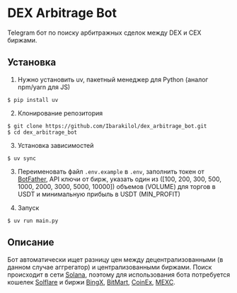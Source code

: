 # DEX Arbitrage Bot

Telegram бот по поиску арбитражных сделок между DEX и CEX биржами.

## Установка

1. Нужно установить uv, пакетный менеджер для Python (аналог npm/yarn для JS)

```
$ pip install uv
```

2. Клонирование репозитория

```
$ git clone https://github.com/Ibarakilol/dex_arbitrage_bot.git
$ cd dex_arbitrage_bot
```

3. Установка зависимостей

```
$ uv sync
```

3. Переименовать файл `.env.example` в `.env`, заполнить токен от [BotFather](https://t.me/BotFather), API ключи от бирж, указать один из ([100, 200, 300, 500, 1000, 2000, 3000, 5000, 10000]) объемов (VOLUME) для торгов в USDT и минимальную прибыль в USDT (MIN_PROFIT)

4. Запуск

```
$ uv run main.py
```

## Описание

Бот автоматически ищет разницу цен между децентрализованными (в данном случае аггрегатор) и централизованными биржами. Поиск происходит в сети [Solana](https://jup.ag/), поэтому для использования бота потребуется кошелек [Solflare](https://solflare.com/) и биржи [BingX](https://bingx.com/invite/F1RGVM/), [BitMart](https://www.bitmart.com/invite/c9DJGh/ru), [CoinEx](https://www.coinex.com/ru/), [MEXC](https://promote.mexc.com/r/d5s11Rec).
